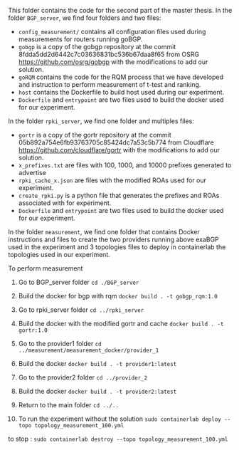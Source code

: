 This folder contains the code for the second part of the master thesis. In the folder `BGP_server`, we find four folders and two files: 
- `config_measurement/` contains all configuration files used during measurements for routers running goBGP.
- `gobgp` is a copy of the gobgp repository at the commit 8fdda5dd2d6442c7c03636831bc536b67daa8f65 from OSRG https://github.com/osrg/gobgp with the modifications to add our solution.
- `goRQM` contains the code for the RQM process that we have developed and instruction to perform measurement of t-test and ranking.
- `host` contains the Dockerfile to build host used during our experiment.
- `Dockerfile` and `entrypoint` are two files used to build the docker used for our experiment.

In the folder `rpki_server`, we find one folder and multiples files:
- `gortr` is a copy of the gortr repository at the commit 05b892a754e6fb93763705c85424dc7a53c5b774 from Cloudflare https://github.com/cloudflare/gortr with the modifications to add our solution.
- `x_prefixes.txt` are files with 100, 1000, and 10000 prefixes generated to advertise
- `rpki_cache_x.json` are files with the modified ROAs used for our experiment.
- `create_rpki.py` is a python file that generates the prefixes and ROAs associated with for experiment.
- `Dockerfile` and `entrypoint` are two files used to build the docker used for our experiment.

In the folder `measurement`, we find one folder that contains Docker instructions and files to create the two providers running above exaBGP used in the experiment and 3 topologies files to deploy in containerlab the topologies used in our experiment.


To perform measurement

1. Go to BGP_server folder
`cd ./BGP_server`

2. Build the docker for bgp with rqm
`docker build . -t gobgp_rqm:1.0`

3. Go to rpki_server folder
`cd ../rpki_server`

4. Build the docker with the modified gortr and cache
`docker build . -t gortr:1.0`

5. Go to the provider1 folder
`cd ../measurement/measurement_docker/provider_1`

6. Build the docker
`docker build . -t provider1:latest`

7. Go to the provider2 folder
`cd ../provider_2`

8. Build the docker
`docker build . -t provider2:latest`

9. Return to the main folder
`cd ../..`

10. To run the experiment without the solution
`sudo containerlab deploy --topo topology_measurement_100.yml`

to stop : `sudo containerlab destroy --topo topology_measurement_100.yml`

